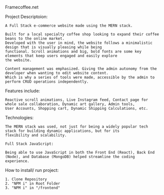 Framecoffee.net

Project Descriptoion:

    A Full Stack e-commerce website made using the MERN stack.
    
    Built for a local specialty coffee shop looking to expand their coffee beans to the online market.
    Developed with the user in mind, the website follows a minimalistic design that is visually pleasing while being
    functional. Scroll animations and big, bold fonts are some key elements that keep users engaged and easily explore
    the website.

    Content management was emphasized. Giving the admin autonomy from the developer when wanting to edit website content. 
    Which is why a series of tools were made, accessible by the admin to perform CRUD operations independently.

Features include: 

    Reactive scroll animations, Live Instagram feed, Contact page for whole sale collaboration, Dynamic art gallery, Admin tools,
    User Accounts, Shopping cart, Dynamic Shipping Calculations, etc.

Technologies:

    The MERN stack was used, not just for being a widely popular tech stack for building dynamic applications, but for its
    flexibility and scalability.
  
    Full Stack JavaScript:
  
    Being able to use JavaScript in both the Front End (React), Back End (Node), and Database (MongoDB) helped streamline the coding experience.


How to install/ run project:

    1. Clone Repository
    2. "NPM i" in Root Folder
    3. "NPM i" in "/frontend"
    







